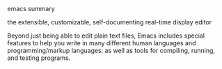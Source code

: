 emacs summary


the extensible, customizable, self-documenting real-time display editor

Beyond just being able to edit plain text files, Emacs includes special features to help you write in many different human languages and programming/markup languages:
as well as tools for compiling, running, and testing programs. 
